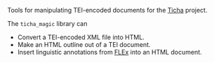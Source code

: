 Tools for manipulating TEI-encoded documents for the [Ticha](https://ticha.haverford.edu) project.

The `ticha_magic` library can
  - Convert a TEI-encoded XML file into HTML.
  - Make an HTML outline out of a TEI document.
  - Insert linguistic annotations from [FLEx](https://software.sil.org/fieldworks/) into an HTML document.
